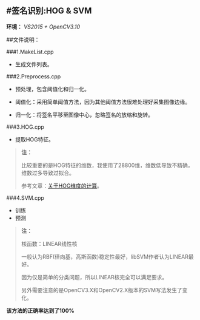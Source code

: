 #签名识别:HOG & SVM
---

**环境：** *VS2015 + OpenCV3.10*

##文件说明：

###1.MakeList.cpp

 - 生成文件列表。

###2.Preprocess.cpp

 - 预处理，包含阈值化和归一化。

 - 阈值化：采用简单阈值方法，因为其他阈值方法很难处理好采集图像边缘。

 - 归一化：将签名平移至图像中心，忽略签名的放缩和旋转。

###3.HOG.cpp

 - 提取HOG特征。

> **注：**
> 
> 比较重要的是HOG特征的维数，我使用了28800维，维数低导致不精确，维数过多导致过拟合。
> 
> 参考文章：[关于HOG维度的计算](http://gz-ricky.blogbus.com/logs/85326280.html)。

###4.SVM.cpp

 - 训练
 - 预测

> **注：**
> 
> 核函数：LINEAR线性核
>
> 一般认为RBF(径向基，高斯函数)稳定性最好，libSVM作者认为LINEAR最好。
>
> 因为仅是简单的分类问题，所以LINEAR核完全可以满足要求。
>
> 另外需要注意的是OpenCV3.X和OpenCV2.X版本的SVM写法发生了变化。


**该方法的正确率达到了100%**



